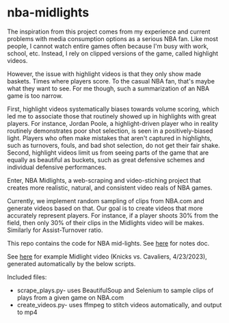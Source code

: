 # nba-midlights

The inspiration from this project comes from my experience and current problems with media consumption options as a serious NBA fan. Like most people, I cannot watch entire games often because I'm busy with work, school, etc. Instead, I rely on clipped versions of the game, called highlight videos. 

However, the issue with highlight videos is that they only show made baskets. Times where players score. To the casual NBA fan, that's maybe what they want to see. For me though, such a summarization of an NBA game is too narrow. 

First, highlight videos systematically biases towards volume scoring, which led me to associate those that routinely showed up in highlights with great players. For instance, Jordan Poole, a highlight-driven player who in reality routinely demonstrates poor shot selection, is seen in a positively-biased light. Players who often make mistakes that aren't captured in highlights, such as turnovers, fouls, and bad shot selection, do not get their fair shake. Second, highlight videos limit us from seeing parts of the game that are equally as beautiful as buckets, such as great defensive schemes and individual defensive performances.

Enter, NBA Midlights, a web-scraping and video-stiching project that creates more realistic, natural, and consistent video reals of NBA games.

Currently, we implement random sampling of clips from NBA.com and generate videos based on that. Our goal is to create videos that more accurately represent players. For instance, if a player shoots 30% from the field, then only 30% of their clips in the Midlights video will be makes. Similarly for Assist-Turnover ratio.

This repo contains the code for NBA mid-lights. See [here](https://docs.google.com/document/d/1O63A0ZqUo_-5Kp7YrVpc6f_02PndsTvvwCEJmmM7Ark/edit) for notes doc.

See [here](https://drive.google.com/file/d/1lHONnpNAqYj44xjszP7DJzvCYiRcicfQ/view?usp=sharing) for example Midlight video (Knicks vs. Cavaliers, 4/23/2023), generated automatically by the below scripts.

Included files:
* scrape_plays.py- uses BeautifulSoup and Selenium to sample clips of plays from a given game on NBA.com
* create_videos.py- uses ffmpeg to stitch videos automatically, and output to mp4
